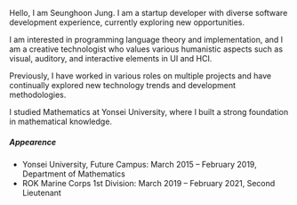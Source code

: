 Hello, I am Seunghoon Jung. I am a startup developer with diverse software development experience, currently exploring new opportunities.

I am interested in programming language theory and implementation, and I am a creative technologist who values various humanistic aspects such as visual, auditory, and interactive elements in UI and HCI.

Previously, I have worked in various roles on multiple projects and have continually explored new technology trends and development methodologies.

I studied Mathematics at Yonsei University, where I built a strong foundation in mathematical knowledge.

##### Appearence

- Yonsei University, Future Campus: March 2015 – February 2019, Department of Mathematics
- ROK Marine Corps 1st Division: March 2019 – February 2021, Second Lieutenant

<!-- [1]: //huangxuan.me/2015/07/09/js-module-7day/
[2]: //huangxuan.me/2015/12/28/css-sucks-2015/
[3]: //huangxuan.me/2016/06/05/pwa-in-my-pov/
[4]: //huangxuan.me/2016/10/20/pwa-qcon2016/
[5]: //huangxuan.me/2016/11/20/sw-101-gdgdf/
[6]: https://yanshuo.io/assets/player/?deck=58ac8598b123db0067292f92 "PWA Rehashing"
[7]: https://yanshuo.io/assets/player/?deck=593ad6fbfe88c2006a0a0d6d "The State of PWA"
[8]: https://yanshuo.io/assets/player/?deck=594d673d570c357d0698a950 "Building PWA"
[9]: //huangxuan.me/jsconfcn2017/
[10]: https://reactnative.dev/blog/2021/10/26/toward-hermes-being-the-default
[11]: https://youtu.be/lGEMwh32soc
[12]: https://reactjs.org/blog/2022/06/15/react-labs-what-we-have-been-working-on-june-2022.html -->
